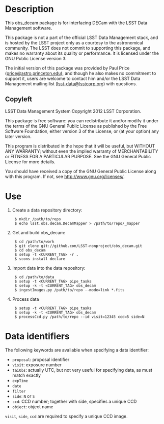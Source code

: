 Description
===========

This obs_decam package is for interfacing DECam with the LSST Data Management
software.

This package is not a part of the official LSST Data Management stack, and is
hosted by the LSST project only as a courtesy to the astronomical community.
The LSST does not commit to supporting this package, and makes no warranty
about its quality or performance.  It is licensed under the GNU Public License
version 3.

The initial version of this package was provided by Paul Price
(price@astro.princeton.edu), and though he also makes no commitment to
support it, users are welcome to contact him and/or the LSST Data Management
mailing list (lsst-data@lsstcorp.org) with questions.


Copyleft
--------

LSST Data Management System
Copyright 2012 LSST Corporation.

This package is free software: you can redistribute it and/or modify
it under the terms of the GNU General Public License as published by
the Free Software Foundation, either version 3 of the License, or
(at your option) any later version.

This program is distributed in the hope that it will be useful,
but WITHOUT ANY WARRANTY; without even the implied warranty of
MERCHANTABILITY or FITNESS FOR A PARTICULAR PURPOSE.  See the
GNU General Public License for more details.

You should have received a copy of the GNU General Public License
along with this program.  If not, see <http://www.gnu.org/licenses/>.


Use
===

1. Create a data repository directory:

        $ mkdir /path/to/repo
        $ echo lsst.obs.decam.DecamMapper > /path/to/repo/_mapper

2. Get and build obs_decam:

        $ cd /path/to/work
        $ git clone git://github.com/LSST-nonproject/obs_decam.git
        $ cd obs_decam
        $ setup -t <CURRENT_TAG> -r .
        $ scons install declare

3. Import data into the data repository:

        $ cd /path/to/data
        $ setup -t <CURRENT_TAG> pipe_tasks
        $ setup -k -t <CURRENT_TAG> obs_decam
        $ ingestImages.py /path/to/repo --mode=link *.fits

4. Process data

        $ setup -t <CURRENT_TAG> pipe_tasks
        $ setup -k -t <CURRENT_TAG> obs_decam
        $ processCcd.py /path/to/repo --id visit=12345 ccd=5 side=N

Data identifiers
================

The following keywords are available when specifying a data identifier:
* `proposal`: proposal identifier
* `visit`: exposure number
* `taiObs`: actually UTC, but not very useful for specifying data, as must match exactly
* `expTime`
* `date`
* `filter`
* `side`: `N` or `S`
* `ccd`: CCD number; together with side, specifies a unique CCD
* `object`: object name

`visit`, `side`, `ccd` are required to specify a unique CCD image.
